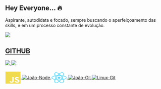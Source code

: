 ## Hey Everyone... 🔥

<p>Aspirante, autodidata e focado, sempre buscando o aperfeiçoamento das skills, e em um processo constante de evolução.</p>
<div>
 <a href = "mailto:joaofergear003@gmail.com"><img src="https://img.shields.io/badge/-Gmail-%23333?style=for-the-badge&logo=gmail&logoColor=white"  
</div>

## GITHUB

<div>
  <a href="https://github.com/joaofer11">
  <img height="180em" src="https://github-readme-stats.vercel.app/api?username=joaofer11&show_icons=true&theme=dark&include_all_commits=true&count_private=true"/>
  <img height="180em" src="https://github-readme-stats.vercel.app/api/top-langs/?username=joaofer11&layout=compact&langs_count=7&theme=dark"/>
</div>
<div><br>
  <img align="center" alt="João-Js" height="40" width="50" src="https://raw.githubusercontent.com/devicons/devicon/master/icons/javascript/javascript-plain.svg">
  <img align="center" alt="João-Node" height="40" width="50" src="https://cdn.jsdelivr.net/gh/devicons/devicon/icons/nodejs/nodejs-original.svg" />
  <img align="center" alt="João-React" height="40" width="50" src="https://raw.githubusercontent.com/devicons/devicon/master/icons/react/react-original.svg">
  <img align="center" alt="João-Git" height="40" width="50" src="https://cdn.jsdelivr.net/gh/devicons/devicon/icons/git/git-original.svg" />
  <img align="center" alt="Linux-Git" height="40" width="50" src="https://cdn.jsdelivr.net/gh/devicons/devicon/icons/linux/linux-original.svg" />
</div>

##
